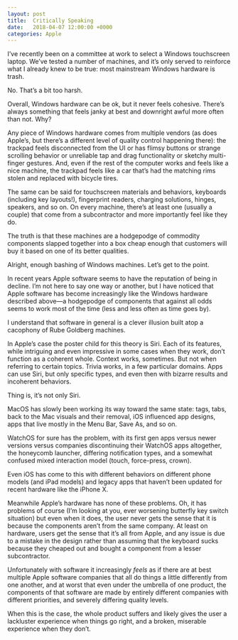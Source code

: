 ```yaml
---
layout: post
title:  Critically Speaking
date:   2018-04-07 12:00:00 +0000
categories: Apple
---
```


I’ve recently been on a committee at work to select a Windows touchscreen laptop. We’ve tested a number of machines, and it’s only served to reinforce what I already knew to be true: most mainstream Windows hardware is trash.

No. That’s a bit too harsh.

Overall, Windows hardware can be ok, but it never feels cohesive. There’s always something that feels janky at best and downright awful more often than not. Why?

Any piece of Windows hardware comes from multiple vendors (as does Apple’s, but there’s a different level of quality control happening there): the trackpad feels disconnected from the UI or has flimsy buttons or strange scrolling behavior or unreliable tap and drag functionality or sketchy multi-finger gestures. And, even if the rest of the computer works and feels like a nice machine, the trackpad feels like a car that’s had the matching rims stolen and replaced with bicycle tires.

The same can be said for touchscreen materials and behaviors, keyboards (including key layouts!), fingerprint readers, charging solutions, hinges, speakers, and so on. On every machine, there’s at least one (usually a couple) that come from a subcontractor and more importantly feel like they do.

The truth is that these machines are a hodgepodge of commodity components slapped together into a box cheap enough that customers will buy it based on one of its better qualities.

Alright, enough bashing of Windows machines. Let’s get to the point.

In recent years Apple software seems to have the reputation of being in decline. I’m not here to say one way or another, but I have noticed that Apple software has become increasingly like the Windows hardware described above—a hodgepodge of components that against all odds seems to work most of the time (less and less often as time goes by).

I understand that software in general is a clever illusion built atop a cacophony of Rube Goldberg machines.

In Apple’s case the poster child for this theory is Siri. Each of its features, while intriguing and even impressive in some cases when they work, don’t function as a coherent whole. Context works, sometimes. But not when referring to certain topics. Trivia works, in a few particular domains. Apps can use Siri, but only specific types, and even then with bizarre results and incoherent behaviors.

Thing is, it’s not only Siri.

MacOS has slowly been working its way toward the same state: tags, tabs, back to the Mac visuals and their removal, iOS influenced app designs, apps that live mostly in the Menu Bar, Save As, and so on.

WatchOS for sure has the problem, with its first gen apps versus newer versions versus companies discontinuing their WatchOS apps altogether, the honeycomb launcher, differing notification types, and a somewhat confused mixed interaction model (touch, force-press, crown).

Even iOS has come to this with different behaviors on different phone models (and iPad models) and legacy apps that haven’t been updated for recent hardware like the iPhone X.

Meanwhile Apple’s hardware has none of these problems. Oh, it has problems of course (I’m looking at you, ever worsening butterfly key switch situation) but even when it does, the user never gets the sense that it is because the components aren’t from the same company. At least on hardware, users get the sense that it’s all from Apple, and any issue is due to a mistake in the design rather than assuming that the keyboard sucks because they cheaped out and bought a component from a lesser subcontractor.

Unfortunately with software it increasingly *feels* as if there are at best multiple Apple software companies that all do things a little differently from one another, and at worst that even under the umbrella of one product, the components of that software are made by entirely different companies with different priorities, and severely differing quality levels.

When this is the case, the whole product suffers and likely gives the user a lackluster experience when things go right, and a broken, miserable experience when they don’t.
